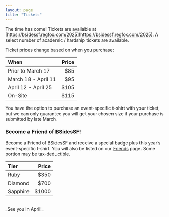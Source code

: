 ```yaml
---
layout: page
title: "Tickets"
---
```


The time has come! Tickets are available at
[https://bsidessf.regfox.com/2025](https://bsidessf.regfox.com/2025).
A select number of academic / hardship tickets are available.

Ticket prices change based on when you purchase:

|When | Price |
|:--- | ---: |
| Prior to March 17 | $85 |
| March 18 - April 11 | $95 |
| April 12 - April 25 | $105 |
| On-Site | $115 |

You have the option to purchase an event-specific t-shirt with your ticket,
but we can only guarantee you will get your chosen size if your purchase is
submitted by late March.

### Become a Friend of BSidesSF!

Become a Friend of BSidesSF and receive a special badge plus this year’s event-specific t-shirt.
You will also be listed on our [Friends](/friends) page. Some portion may be tax-deductible.

| Tier | Price |
|:--- | --:|
| Ruby | $350|
| Diamond | $700 |
| Sapphire | $1000 |

<br/>
_See you in April!_
